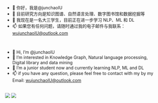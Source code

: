 - 👋 你好，我是@junchaoIU
- 👀 目前研究方向是知识图谱、自然语言处理、数字图书馆和数据挖掘等
- 🌱 我现在是一名大三学生，目前正在进一步学习 NLP、ML 和 DL
- 📫 如果您有任何问题，请随时通过我的电子邮件与我联系：wujunchaoIU@outlook.com
<br/>

- 👋 Hi, I’m @junchaoIU
- 👀 I’m interested in Knowledge Graph, Natural language processing, Digital library and data mining
- 🌱 I’m a junior student now and currently learning NLP, ML and DL
- 📫 if you have any question, please feel free to contact with my by my Email: wujunchaoIU@outlook.com
<br/>

<img align="center" src="https://github-readme-stats.vercel.app/api?username=junchaoIU&show_icons=true&theme=tokyonight" />
<img align="center" src="https://github-readme-stats.vercel.app/api/top-langs/?username=junchaoIU&show_icons=true&theme=tokyonight" />

